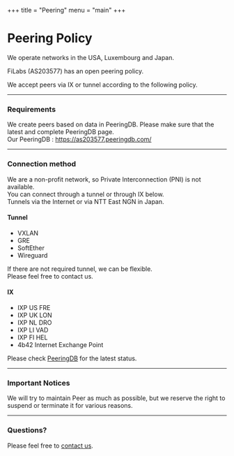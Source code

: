 +++
title = "Peering"
menu = "main"
+++

# Peering Policy

We operate networks in the USA, Luxembourg and Japan.  

FiLabs (AS203577) has an open peering policy.  

We accept peers via IX or tunnel according to the following policy.  

---
### Requirements  
We create peers based on data in PeeringDB. Please make sure that the latest and complete PeeringDB page.  
Our PeeringDB : https://as203577.peeringdb.com/

---
### Connection method
We are a non-profit network, so Private Interconnection (PNI) is not available.  
You can connect through a tunnel or through IX below.  
Tunnels via the Internet or via NTT East NGN in Japan.

#### Tunnel 
- VXLAN
- GRE
- SoftEther
- Wireguard  

If there are not required tunnel, we can be flexible.  
Please feel free to contact us.  

#### IX
- IXP US FRE
- IXP UK LON
- IXP NL DRO
- IXP LI VAD
- IXP FI HEL
- 4b42 Internet Exchange Point  

Please check [PeeringDB](https://as203577.peeringdb.com/) for the latest status.  

---
### Important Notices

We will try to maintain Peer as much as possible, but we reserve the right to suspend or terminate it for various reasons.  

---
### Questions?
Please feel free to [contact us](/contact).